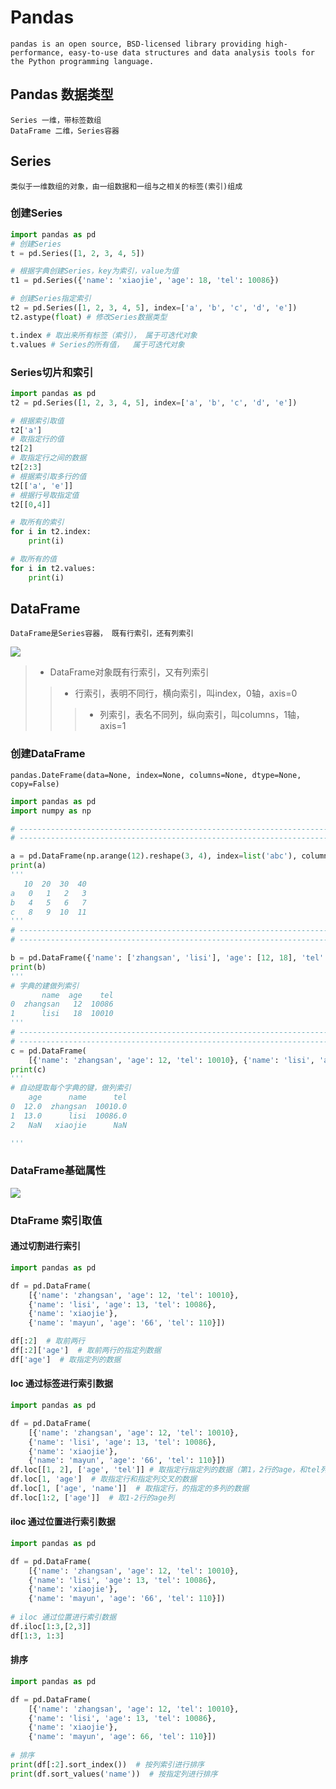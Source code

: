 # Pandas
    pandas is an open source, BSD-licensed library providing high-performance, easy-to-use data structures and data analysis tools for the Python programming language.
## Pandas 数据类型
    Series 一维，带标签数组
    DataFrame 二维，Series容器
## Series
    类似于一维数组的对象，由一组数据和一组与之相关的标签(索引)组成
### 创建Series
```python
import pandas as pd
# 创建Series
t = pd.Series([1, 2, 3, 4, 5])

# 根据字典创建Series，key为索引，value为值
t1 = pd.Series({'name': 'xiaojie', 'age': 18, 'tel': 10086})

# 创建Series指定索引
t2 = pd.Series([1, 2, 3, 4, 5], index=['a', 'b', 'c', 'd', 'e'])
t2.astype(float) # 修改Series数据类型

t.index # 取出来所有标签（索引）， 属于可迭代对象
t.values # Series的所有值，  属于可迭代对象
```
### Series切片和索引
```python
import pandas as pd
t2 = pd.Series([1, 2, 3, 4, 5], index=['a', 'b', 'c', 'd', 'e'])

# 根据索引取值
t2['a']
# 取指定行的值
t2[2]
# 取指定行之间的数据
t2[2:3]
# 根据索引取多行的值
t2[['a', 'e']]
# 根据行号取指定值
t2[[0,4]]

# 取所有的索引
for i in t2.index:
    print(i)

# 取所有的值
for i in t2.values:
    print(i)

```


## DataFrame
    DataFrame是Series容器， 既有行索引，还有列索引
![](https://note.youdao.com/yws/public/resource/4d9f2b353221035aa2dc87736c84e628/xmlnote/BB84A41A0C05424C8183F23B0A0A9103/7577)
>- DataFrame对象既有行索引，又有列索引
>>- 行索引，表明不同行，横向索引，叫index，0轴，axis=0
>>>- 列索引，表名不同列，纵向索引，叫columns，1轴，axis=1
### 创建DataFrame
    pandas.DateFrame(data=None, index=None, columns=None, dtype=None, copy=False)
```python
import pandas as pd
import numpy as np

# -----------------------------------------------------------------------------------------------------------------------
# -----------------------------------------------------------------------------------------------------------------------

a = pd.DataFrame(np.arange(12).reshape(3, 4), index=list('abc'), columns=[10, 20, 30, 40])
print(a)
'''
   10  20  30  40
a   0   1   2   3
b   4   5   6   7
c   8   9  10  11
'''
# -----------------------------------------------------------------------------------------------------------------------
# -----------------------------------------------------------------------------------------------------------------------

b = pd.DataFrame({'name': ['zhangsan', 'lisi'], 'age': [12, 18], 'tel': [10086, 10010]})
print(b)
'''
# 字典的建做列索引
       name  age    tel
0  zhangsan   12  10086
1      lisi   18  10010
'''
# -----------------------------------------------------------------------------------------------------------------------
# -----------------------------------------------------------------------------------------------------------------------
c = pd.DataFrame(
    [{'name': 'zhangsan', 'age': 12, 'tel': 10010}, {'name': 'lisi', 'age': 13, 'tel': 10086}, {'name': 'xiaojie'}])
print(c)
'''
# 自动提取每个字典的键，做列索引
    age      name      tel
0  12.0  zhangsan  10010.0
1  13.0      lisi  10086.0
2   NaN   xiaojie      NaN

'''
```
### DataFrame基础属性
![](https://note.youdao.com/yws/public/resource/4d9f2b353221035aa2dc87736c84e628/xmlnote/FF034AC614F64B4CA5DB7038EB923BE6/7579)
### DtaFrame 索引取值
#### 通过切割进行索引
```python
import pandas as pd

df = pd.DataFrame(
    [{'name': 'zhangsan', 'age': 12, 'tel': 10010}, 
    {'name': 'lisi', 'age': 13, 'tel': 10086}, 
    {'name': 'xiaojie'},
    {'name': 'mayun', 'age': '66', 'tel': 110}])

df[:2]  # 取前两行
df[:2]['age']  # 取前两行的指定列数据
df['age']  # 取指定列的数据
```
#### loc 通过标签进行索引数据
```python
import pandas as pd

df = pd.DataFrame(
    [{'name': 'zhangsan', 'age': 12, 'tel': 10010}, 
    {'name': 'lisi', 'age': 13, 'tel': 10086}, 
    {'name': 'xiaojie'},
    {'name': 'mayun', 'age': '66', 'tel': 110}])
df.loc[[1, 2], ['age', 'tel']] # 取指定行指定列的数据（第1，2行的age，和tel列）
df.loc[1, 'age']  # 取指定行和指定列交叉的数据
df.loc[1, ['age', 'name']]  # 取指定行，的指定的多列的数据
df.loc[1:2, ['age']]  # 取1-2行的age列
```
#### iloc 通过位置进行索引数据
```python
import pandas as pd

df = pd.DataFrame(
    [{'name': 'zhangsan', 'age': 12, 'tel': 10010}, 
    {'name': 'lisi', 'age': 13, 'tel': 10086}, 
    {'name': 'xiaojie'},
    {'name': 'mayun', 'age': '66', 'tel': 110}])
    
# iloc 通过位置进行索引数据
df.iloc[1:3,[2,3]]
df[1:3, 1:3]

```
####  排序
```python
import pandas as pd

df = pd.DataFrame(
    [{'name': 'zhangsan', 'age': 12, 'tel': 10010}, 
    {'name': 'lisi', 'age': 13, 'tel': 10086}, 
    {'name': 'xiaojie'},
    {'name': 'mayun', 'age': 66, 'tel': 110}])
    
# 排序
print(df[:2].sort_index())  # 按列索引进行排序
print(df.sort_values('name'))  # 按指定列进行排序  
```

